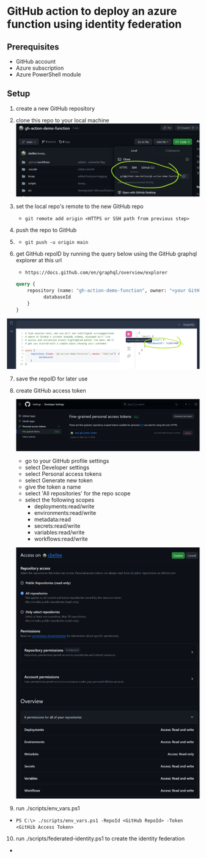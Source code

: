 # GitHub action to deploy an azure function using identity federation

## Prerequisites

- GitHub account
- Azure subscription
- Azure PowerShell module

## Setup

1. create a new GitHub repository
2. clone this repo to your local machine
  ![clone repo](/images/clone-repo.png)
3. set the local repo's remote to the new GitHub repo
    - `git remote add origin <HTTPS or SSH path from previous step>`
4. push the repo to GitHub
5. - `git push -u origin main`
6. get GitHub repoID by running the query below using the GitHub graphql explorer at this url
    - `https://docs.github.com/en/graphql/overview/explorer`

    ```graphql
    query {
        repository (name: "gh-action-demo-function", owner: "<your GitHub owner/username>")  {
              databaseId
        }
    }
    ```

![github explorer](/images/github-explorer.png)

7. save the repoID for later use
8. create GitHub access token

    ![github access token](./images/gh-access-token.png)

    - go to your GitHub profile settings
    - select Developer settings
    - select Personal access tokens
    - select Generate new token
    - give the token a name
    - select 'All repositories' for the repo scope
    - select the following scopes
        - deployments:read/write
        - environments:read/write
        - metadata:read
        - secrets:read/write
        - variables:read/write
        - workflows:read/write

    ![github access token scopes](./images/gh-access-token-scopes.png)

9. run ./scripts/env_vars.ps1
  - `PS C:\> ./scripts/env_vars.ps1 -RepoId <GitHub RepoId> -Token <GitHib Access Token>`
10. run ./scripts/federated-identity.ps1 to create the identity federation
  - 